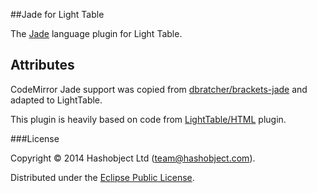 ##Jade for Light Table

The [Jade](http://jade-lang.com/) language plugin for Light Table.

## Attributes

CodeMirror Jade support was copied from [dbratcher/brackets-jade](https://github.com/dbratcher/brackets-jade) and adapted to LightTable.

This plugin is heavily based on code from [LightTable/HTML](https://github.com/LightTable/HTML) plugin.

###License

Copyright © 2014 Hashobject Ltd (team@hashobject.com).

Distributed under the [Eclipse Public License](http://opensource.org/licenses/eclipse-1.0).